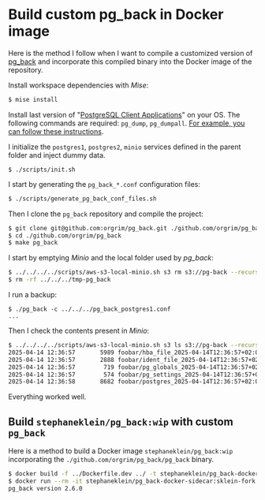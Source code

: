 # Build custom pg_back in Docker image

Here is the method I follow when I want to compile a customized version of [pg_back](https://github.com/orgrim/pg_back/) and incorporate this compiled binary into the Docker image of the repository.

Install workspace dependencies with *Mise*:

```sh
$ mise install
```

Install last version of "[PostgreSQL Client Applications](https://www.postgresql.org/docs/17/reference-client.html)" on your OS. The following commands are required: `pg_dump`, `pg_dumpall`.
[For example, you can follow these instructions](https://www.postgresql.org/docs/17/reference-client.html).

I initialize the `postgres1`, `postgres2`, `minio` services defined in the parent folder and inject dummy data.

```
$ ./scripts/init.sh
```

I start by generating the `pg_back_*.conf` configuration files:

```sh
$ ./scripts/generate_pg_back_conf_files.sh
```

Then I clone the `pg_back` repository and compile the project:

```sh
$ git clone git@github.com:orgrim/pg_back.git ./github.com/orgrim/pg_back
$ cd ./github.com/orgrim/pg_back
$ make pg_back
```

I start by emptying *Minio* and the local folder used by *pg_back*:

```sh
$ ../../../../scripts/aws-s3-local-minio.sh s3 rm s3://pg-back --recursive
$ rm -rf ../../../tmp-pg_back
```

I run a backup:

```
$ ./pg_back -c ../../../pg_back_postgres1.conf
...
```

Then I check the contents present in *Minio*:

```sh
$ ../../../../scripts/aws-s3-local-minio.sh s3 ls s3://pg-back --recursive
2025-04-14 12:36:57       5989 foobar/hba_file_2025-04-14T12:36:57+02:00.out.age
2025-04-14 12:36:57       2888 foobar/ident_file_2025-04-14T12:36:57+02:00.out.age
2025-04-14 12:36:57        719 foobar/pg_globals_2025-04-14T12:36:57+02:00.sql.age
2025-04-14 12:36:57        574 foobar/pg_settings_2025-04-14T12:36:57+02:00.out.age
2025-04-14 12:36:58       8682 foobar/postgres_2025-04-14T12:36:57+02:00.dump.age
```

Everything worked well.

## Build `stephaneklein/pg_back:wip` with custom `pg_back`

Here is a method to build a Docker image `stephaneklein/pg_back:wip` incorporating the `./github.com/orgrim/pg_back/pg_back` binary.

```sh
$ docker build -f ../Dockerfile.dev ../ -t stephaneklein/pg_back-docker-sidecar:sklein-fork
$ docker run --rm -it stephaneklein/pg_back-docker-sidecar:sklein-fork --version
pg_back version 2.6.0
```
